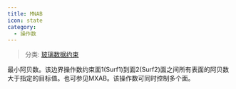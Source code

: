 ```yaml
---
title: MNAB
icon: state
category:
  - 操作数
---
```


> 分类: [玻璃数据约束](/hb/operands/130/872/  "Zemax 操作数 玻璃数据约束")

最小阿贝数。该边界操作数约束面1(Surf1)到面2(Surf2)面之间所有表面的阿贝数大于指定的目标值。也可参见MXAB。该操作数可同时控制多个面。
